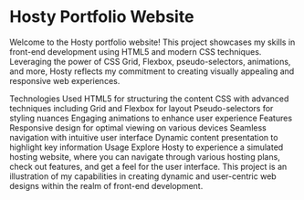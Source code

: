 # Hosty Portfolio Website

Welcome to the Hosty portfolio website! This project showcases my skills in front-end development using HTML5 and modern CSS techniques. Leveraging the power of CSS Grid, Flexbox, pseudo-selectors, animations, and more, Hosty reflects my commitment to creating visually appealing and responsive web experiences.

Technologies Used
HTML5 for structuring the content
CSS with advanced techniques including Grid and Flexbox for layout
Pseudo-selectors for styling nuances
Engaging animations to enhance user experience
Features
Responsive design for optimal viewing on various devices
Seamless navigation with intuitive user interface
Dynamic content presentation to highlight key information
Usage
Explore Hosty to experience a simulated hosting website, where you can navigate through various hosting plans, check out features, and get a feel for the user interface. This project is an illustration of my capabilities in creating dynamic and user-centric web designs within the realm of front-end development.
